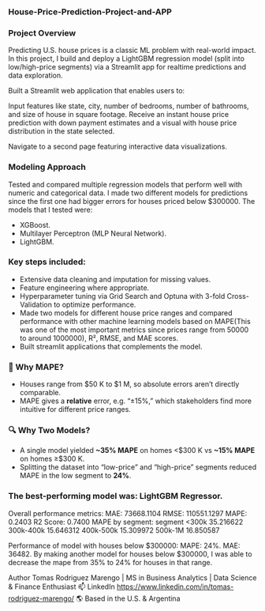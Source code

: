 ### House-Price-Prediction-Project-and-APP

### Project Overview
Predicting U.S. house prices is a classic ML problem with real-world impact. In this project, I build and deploy a LightGBM regression model (split into low/high-price segments) via a Streamlit app for realtime predictions and data exploration.

Built a Streamlit web application that enables users to:

Input features like state, city, number of bedrooms, number of bathrooms, and size of house in square footage.
Receive an instant house price prediction with down payment estimates and a visual with house price distribution in the state selected.

Navigate to a second page featuring interactive data visualizations.

### Modeling Approach
Tested and compared multiple regression models that perform well with numeric and categorical data. I made two different models for predictions since the first one had bigger errors for houses priced below $300000. 
The models that I tested were:

- XGBoost.
- Multilayer Perceptron (MLP Neural Network). 
- LightGBM.

### Key steps included:
- Extensive data cleaning and imputation for missing values.
- Feature engineering where appropriate.
- Hyperparameter tuning via Grid Search and Optuna with 3-fold Cross-Validation to optimize performance.
- Made two models for different house price ranges and compared performance with other machine learning models based on MAPE(This was one of the most important metrics since prices range from 50000 to around 1000000), R², RMSE, and MAE scores.
- Built streamlit applications that complements the model. 

### 📏 Why MAPE?  
- Houses range from \$50 K to \$1 M, so absolute errors aren’t directly comparable.  
- MAPE gives a **relative** error, e.g. “±15%,” which stakeholders find more intuitive for different price ranges.

### 🔍 Why Two Models?  
- A single model yielded **~35% MAPE** on homes <\$300 K vs **~15% MAPE** on homes ≥\$300 K.  
- Splitting the dataset into “low-price” and “high-price” segments reduced MAPE in the low segment to **24%**.

### The best-performing model was: LightGBM Regressor.
Overall performance metrics:
MAE: 73668.1104
RMSE: 110551.1297
MAPE: 0.2403
R2 Score: 0.7400
MAPE by segment: 
segment
<300k        35.216622
300k-400k    15.646312
400k-500k    15.309972
500k-1M      16.850587

Performance of model with houses below $300000:
MAPE: 24%.
MAE: 36482.
By making another model for houses below $300000, I was able to decrease the mape from 35% to 24% for houses in that range. 

Author Tomas Rodriguez Marengo | MS in Business Analytics | Data Science & Finance Enthusiast 
📫 LinkedIn https://www.linkedin.com/in/tomas-rodriguez-marengo/
🌎 Based in the U.S. & Argentina

